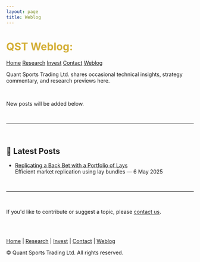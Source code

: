 ```yaml
---
layout: page
title: Weblog
---
```


<div class="flex flex-wrap items-center justify-between mb-8">
  <h1 class="text-4xl font-bold" style="color: #D4AF37;">QST Weblog:</h1>
  <div class="flex flex-wrap justify-end gap-4 mt-4 sm:mt-0">
    <a href="/" class="button-link">Home</a>
    <a href="/research" class="button-link">Research</a>
    <a href="/investors" class="button-link">Invest</a>
    <a href="/contact" class="button-link">Contact</a>
    <a href="/weblog" class="button-link">Weblog</a>
  </div>
</div>

Quant Sports Trading Ltd. shares occasional technical insights, strategy commentary, and research previews here.

<br>

New posts will be added below.

<br>

---

<br>

## 📝 Latest Posts

<ul id="blog-list" class="mt-6 mb-10 space-y-6">
  <li>
    <a href="/weblog/replicating-a-back-bet-with-a-portfolio-of-lays" class="text-blue-400 hover:underline font-semibold">
      Replicating a Back Bet with a Portfolio of Lays
    </a><br>
    <span class="text-sm text-gray-400">
      Efficient market replication using lay bundles — 6 May 2025
    </span>
  </li>
  <!-- Add more blog posts here in the same format -->
</ul>

<br>

---

<br>

If you'd like to contribute or suggest a topic, please [contact us](/contact).

<br><br>

<div class="text-center text-sm text-gray-400 mt-8">
  <p>
    <a href="/" class="hover:underline">Home</a> |
    <a href="/research" class="hover:underline">Research</a> |
    <a href="/investors" class="hover:underline">Invest</a> |
    <a href="/contact" class="hover:underline">Contact</a> |
    <a href="/weblog" class="hover:underline">Weblog</a>
  </p>
  <p class="mt-4">&copy; Quant Sports Trading Ltd. All rights reserved.</p>
</div>




